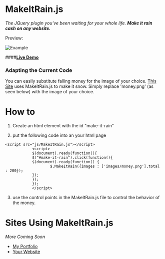 MakeItRain.js
=======
*The JQuery plugin you've been waiting for your whole life.  **Make it rain cash on any website.***


Preview:

![Example](http://i.imgur.com/MeNXlWS.gif)


####**[Live Demo](http://dboudro.github.io/MakeItRain.js/)**



### Adapting the Current Code

You can easily substitute falling money for the image of your choice.
 [This Site](http://Dylanboudro.com) uses MakeItRain.js to make it snow.  Simply replace 'money.png' (as seen below) with the image of your choice.

How to
=====

1. Create an html element with the id "make-it-rain"

2. put the following code into an your html page

```
<script src="js/MakeItRain.js"></script>
			<script>
			$(document).ready(function(){
			$("#make-it-rain").click(function(){
			$(document).ready(function() {
					$.MakeItRain({images : ['images/money.png'],total : 200});
			});
			});
			});
			</script>
```

3.  use the control points in the MakeItRain.js file to control the behavior of the money.

Sites Using MakeItRain.js
==========
*More Coming Soon*
- [My Portfolio](http://Dylanboudro.com)
- [Your Website]()




